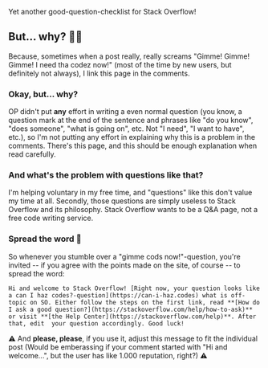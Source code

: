 Yet another good-question-checklist for Stack Overflow!

## But... why? 🤦‍♂️

Because, sometimes when a post really, really screams "Gimme! Gimme! Gimme! I need tha codez now!" (most of the time by new users, but definitely not always), I link this page in the comments. 

### Okay, but... why?

OP didn't put **any** effort in writing a even normal question (you know, a question mark at the end of the sentence and phrases like "do you know", "does someone", "what is going on", etc. Not "I need", "I want to have", etc.), so I'm not putting any effort in explaining why this is a problem in the comments. There's this page, and this should be enough explanation when read carefully. 

### And what's the problem with questions like that?

I'm helping voluntary in my free time, and "questions" like this don't value my time at all. Secondly, those questions are simply useless to Stack Overflow and its philosophy. Stack Overflow wants to be a Q&A page, not a free code writing service.

### Spread the word 📣

So whenever you stumble over a "gimme cods now!"-question, you're invited -- if you agree with the points made on the site, of course -- to spread the word:


```Hi and welcome to Stack Overflow! [Right now, your question looks like a can I haz codes?-question](https://can-i-haz.codes) what is off-topic on SO. Either follow the steps on the first link, read **[How do I ask a good question?](https://stackoverflow.com/help/how-to-ask)** or visit **[the Help Center](https://stackoverflow.com/help)**. After that, edit  your question accordingly. Good luck!```


⚠️ And **please, please**, if you use it, adjust this message to fit the individual post (Would be emberassing if your comment started with "Hi and welcome...", but the user has like 1.000 reputation, right?) ⚠️
